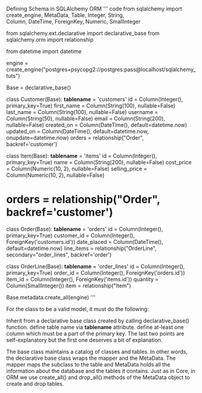 Defining Schema in SQLAlchemy ORM
''' code
from sqlalchemy import create_engine, MetaData, Table, Integer, String, \
    Column, DateTime, ForeignKey, Numeric, SmallInteger

from sqlalchemy.ext.declarative import declarative_base
from sqlalchemy.orm import relationship

from datetime import datetime

engine = create_engine("postgres+psycopg2://postgres:pass@localhost/sqlalchemy_tuts")

Base = declarative_base()

class Customer(Base):
    __tablename__ = 'customers'
    id = Column(Integer(), primary_key=True)
    first_name = Column(String(100), nullable=False)
    last_name = Column(String(100), nullable=False)
    username = Column(String(50), nullable=False)
    email = Column(String(200), nullable=False)
    created_on = Column(DateTime(), default=datetime.now)
    updated_on = Column(DateTime(), default=datetime.now, onupdate=datetime.now)
    orders = relationship("Order", backref='customer')


class Item(Base):
    __tablename__ = 'items'
    id = Column(Integer(), primary_key=True)
    name = Column(String(200), nullable=False)
    cost_price =  Column(Numeric(10, 2), nullable=False)
    selling_price = Column(Numeric(10, 2),  nullable=False)
#     orders = relationship("Order", backref='customer')
    

class Order(Base):
    __tablename__ = 'orders'
    id = Column(Integer(), primary_key=True)
    customer_id = Column(Integer(), ForeignKey('customers.id'))
    date_placed = Column(DateTime(), default=datetime.now)
    line_items = relationship("OrderLine", secondary="order_lines", backref='order')
    

class OrderLine(Base):
    __tablename__ = 'order_lines'
    id =  Column(Integer(), primary_key=True)
    order_id = Column(Integer(), ForeignKey('orders.id'))
    item_id = Column(Integer(), ForeignKey('items.id'))
    quantity = Column(SmallInteger())
    item = relationship("Item")


Base.metadata.create_all(engine)
'''

For the class to be a valid model, it must do the following:

Inherit from a declarative base class created by calling declarative_base() function.
define table name via __tablename__ attribute.
define at-least one column which must be a part of the primary key.
The last two points are self-explanatory but the first one deserves a bit of explanation.

The base class maintains a catalog of classes and tables. In other words, the declarative base class wraps the mapper and the MetaData. The mapper maps the subclass to the table and MetaData holds all the information about the database and the tables it contains. Just as in Core, in ORM we use create_all() and drop_all() methods of the MetaData object to create and drop tables.